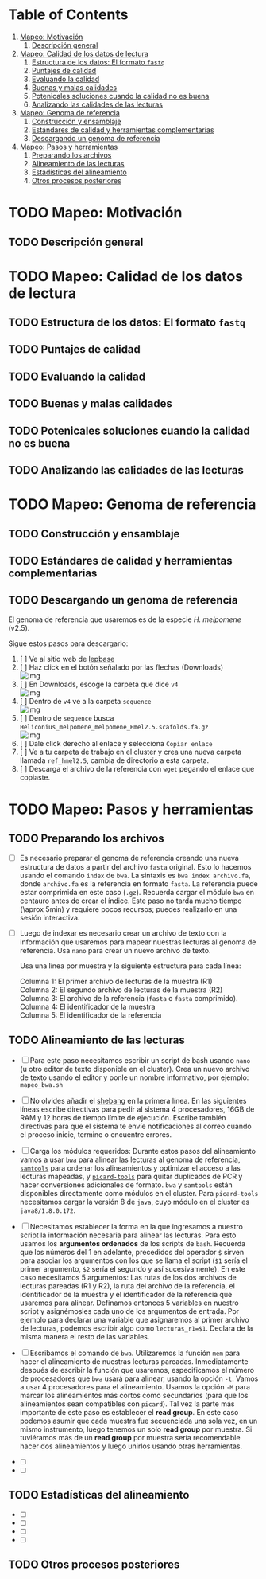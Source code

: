 
# Table of Contents

1.  [Mapeo: Motivación](#org77db166)
    1.  [Descripción general](#org1d5ec14)
2.  [Mapeo: Calidad de los datos de lectura](#org8663bda)
    1.  [Estructura de los datos: El formato `fastq`](#org34da7bf)
    2.  [Puntajes de calidad](#org2aa2de7)
    3.  [Evaluando la calidad](#org0c0decf)
    4.  [Buenas y malas calidades](#org0935d6e)
    5.  [Potenicales soluciones cuando la calidad no es buena](#org97c9f0b)
    6.  [Analizando las calidades de las lecturas](#org55cd30c)
3.  [Mapeo: Genoma de referencia](#orgda03948)
    1.  [Construcción y ensamblaje](#org1e0933d)
    2.  [Estándares de calidad y herramientas complementarias](#orga5e7a6d)
    3.  [Descargando un genoma de referencia](#orga94852f)
4.  [Mapeo: Pasos y herramientas](#org5cfa15a)
    1.  [Preparando los archivos](#org3d6249c)
    2.  [Alineamiento de las lecturas](#org7431730)
    3.  [Estadísticas del alineamiento](#org4bfb06a)
    4.  [Otros procesos posteriores](#orge2ab40a)


<a id="org77db166"></a>

# TODO Mapeo: Motivación


<a id="org1d5ec14"></a>

## TODO Descripción general


<a id="org8663bda"></a>

# TODO Mapeo: Calidad de los datos de lectura


<a id="org34da7bf"></a>

## TODO Estructura de los datos: El formato `fastq`


<a id="org2aa2de7"></a>

## TODO Puntajes de calidad


<a id="org0c0decf"></a>

## TODO Evaluando la calidad


<a id="org0935d6e"></a>

## TODO Buenas y malas calidades


<a id="org97c9f0b"></a>

## TODO Potenicales soluciones cuando la calidad no es buena


<a id="org55cd30c"></a>

## TODO Analizando las calidades de las lecturas


<a id="orgda03948"></a>

# TODO Mapeo: Genoma de referencia


<a id="org1e0933d"></a>

## TODO Construcción y ensamblaje


<a id="orga5e7a6d"></a>

## TODO Estándares de calidad y herramientas complementarias


<a id="orga94852f"></a>

## TODO Descargando un genoma de referencia

El genoma de referencia que usaremos es de la especie *H. melpomene* (v2.5).   

Sigue estos pasos para descargarlo:   

1.  [ ] Ve al sitio web de [lepbase](http://lepbase.org/)
2.  [ ] Haz click en el botón señalado por las flechas (Downloads)   
    ![img](./Imagenes/Lepbase_S1.png)
3.  [ ] En Downloads, escoge la carpeta que dice `v4`   
    ![img](./Imagenes/Lepbase_S2.png)
4.  [ ] Dentro de `v4` ve a la carpeta `sequence`   
    ![img](./Imagenes/Lepbase_S3.png)
5.  [ ] Dentro de `sequence` busca `Heliconius_melpomene_melpomene_Hmel2.5.scafolds.fa.gz`   
    ![img](./Imagenes/Lepbase_S4.png)
6.  [ ] Dale click derecho al enlace y selecciona `Copiar enlace`
7.  [ ] Ve a tu carpeta de trabajo en el cluster y crea una nueva carpeta
    llamada `ref_hmel2.5`, cambia de directorio a esta carpeta.
8.  [ ] Descarga el archivo de la referencia con `wget` pegando el enlace que
    copiaste.


<a id="org5cfa15a"></a>

# TODO Mapeo: Pasos y herramientas


<a id="org3d6249c"></a>

## TODO Preparando los archivos

-   [ ] Es necesario preparar el genoma de referencia creando una nueva
    estructura de datos a partir del archivo `fasta` original. Esto lo hacemos
    usando el comando `index` de `bwa`. La sintaxis es `bwa index archivo.fa`,
    donde `archivo.fa` es la referencia en formato `fasta`. La referencia puede
    estar comprimida en este caso (`.gz`). Recuerda cargar el módulo `bwa` en
    centauro antes de crear el índice. Este paso no tarda mucho tiempo (\aprox
    5min) y requiere pocos recursos; puedes realizarlo en una sesión
    interactiva.
-   [ ] Luego de indexar es necesario crear un archivo de texto con la
    información que usaremos para mapear nuestras lecturas al genoma de
    referencia. Usa `nano` para crear un nuevo archivo de texto.   
    
    Usa una línea por muestra y la siguiente estructura para cada línea:   
    
    Columna 1: El primer archivo de lecturas de la muestra (R1)   
    Columna 2: El segundo archivo de lecturas de la muestra (R2)   
    Columna 3: El archivo de la referencia (`fasta` o `fasta` comprimido).   
    Columna 4: El identificador de la muestra   
    Columna 5: El identificador de la referencia


<a id="org7431730"></a>

## TODO Alineamiento de las lecturas

-   [ ] Para este paso necesitamos escribir un script de bash usando `nano` (u
    otro editor de texto disponible en el cluster). Crea un nuevo archivo de
    texto usando el editor y ponle un nombre informativo, por ejemplo:
    `mapeo_bwa.sh`
-   [ ] No olvides añadir el [shebang](https://en.wikipedia.org/wiki/Shebang_(Unix)) en la primera línea. En las siguientes
    líneas escribe directivas para pedir al sistema 4 procesadores, 16GB de
    RAM y 12 horas de tiempo límite de ejecución. Escribe también directivas
    para que el sistema te envíe notificaciones al correo cuando el proceso
    inicie, termine o encuentre errores.
-   [ ] Carga los módulos requeridos: Durante estos pasos del alineamiento
    vamos a usar [`bwa`](http://bio-bwa.sourceforge.net/bwa.shtml) para alinear las lecturas al genoma de referencia,
    [`samtools`](https://www.htslib.org/doc/samtools.html) para ordenar los alineamientos y optimizar el acceso a las
    lecturas mapeadas, y [`picard-tools`](https://broadinstitute.github.io/picard/) para quitar duplicados de PCR y hacer
    conversiones adicionales de formato. `bwa` y `samtools` están disponibles
    directamente como módulos en el cluster. Para `picard-tools` necesitamos
    cargar la versión 8 de `java`, cuyo módulo en el cluster es
    `java8/1.8.0.172`.
-   [ ] Necesitamos establecer la forma en la que ingresamos a nuestro script
    la información necesaria para alinear las lecturas. Para esto usamos los
    **argumentos ordenados** de los scripts de `bash`. Recuerda que los números
    del 1 en adelante, precedidos del operador `$` sirven para asociar los
    argumentos con los que se llama el script (`$1` sería el primer argumento,
    `$2` sería el segundo y así sucesivamente). En este caso necesitamos 5
    argumentos: Las rutas de los dos archivos de lecturas pareadas (R1 y R2),
    la ruta del archivo de la referencia, el identificador de la muestra y el
    identificador de la referencia que usaremos para alinear. Definamos
    entonces 5 variables en nuestro script y asignémosles cada uno de los
    argumentos de entrada. Por ejemplo para declarar una variable que
    asignaremos al primer archivo de lecturas, podemos escribir algo como
    `lecturas_r1=$1`. Declara de la misma manera el resto de las variables.
-   [ ] Escribamos el comando de `bwa`. Utilizaremos la función `mem` para
    hacer el alineamiento de nuestras lecturas pareadas. Inmediatamente
    después de escribir la función que usaremos, especificamos el número de
    procesadores que `bwa` usará para alinear, usando la opción `-t`. Vamos a
    usar 4 procesadores para el alineamiento. Usamos la opción `-M` para
    marcar los alineamientos más cortos como secundarios (para que los
    alineamientos sean compatibles con `picard`). Tal vez la parte más
    importante de este paso es establecer el **read group**. En este caso
    podemos asumir que cada muestra fue secuenciada una sola vez, en un mismo
    instrumento, luego tenemos un solo **read group** por muestra. Si tuviéramos
    más de un **read group** por muestra sería recomendable hacer dos
    alineamientos y luego unirlos usando otras herramientas.
-   [ ] 

-   [ ] 


<a id="org4bfb06a"></a>

## TODO Estadísticas del alineamiento

-   [ ] 

-   [ ] 

-   [ ] 

-   [ ] 


<a id="orge2ab40a"></a>

## TODO Otros procesos posteriores

